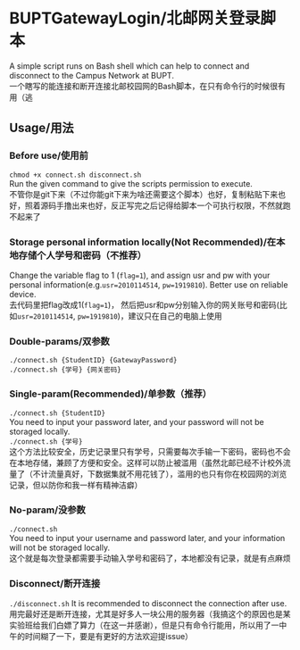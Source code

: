 # BUPTGatewayLogin/北邮网关登录脚本  
A simple script runs on Bash shell which can help to connect and disconnect to the Campus Network at BUPT.  
一个瞎写的能连接和断开连接北邮校园网的Bash脚本，在只有命令行的时候很有用（逃  
## Usage/用法  
### Before use/使用前
`chmod +x connect.sh disconnect.sh`  
Run the given command to give the scripts permission to execute.  
不管你是git下来（不过你能git下来为啥还需要这个脚本）也好，复制粘贴下来也好，照着源码手撸出来也好，反正写完之后记得给脚本一个可执行权限，不然就跑不起来了  
### Storage personal information locally(Not Recommended)/在本地存储个人学号和密码（不推荐）  
Change the variable flag to 1 (`flag=1`), and assign usr and pw with your personal information(e.g.`usr=2010114514`, `pw=1919810`). Better use on reliable device.  
去代码里把flag改成1(`flag=1`)， 然后把usr和pw分别输入你的网关账号和密码(比如`usr=2010114514`, `pw=1919810`)，建议只在自己的电脑上使用  
### Double-params/双参数  
`./connect.sh {StudentID} {GatewayPassword}`  
`./connect.sh {学号} {网关密码}`  
### Single-param(Recommended)/单参数（推荐）  
`./connect.sh {StudentID}`  
You need to input your password later, and your password will not be storaged locally.  
`./connect.sh {学号}`  
这个方法比较安全，历史记录里只有学号，只需要每次手输一下密码，密码也不会在本地存储，兼顾了方便和安全。这样可以防止被滥用（虽然北邮已经不计校外流量了（不计流量真好，下数据集就不用花钱了），滥用的也只有你在校园网的浏览记录，但以防你和我一样有精神洁癖）  
### No-param/没参数  
`./connect.sh`  
You need to input your username and password later, and your information will not be storaged locally.  
这个就是每次登录都需要手动输入学号和密码了，本地都没有记录，就是有点麻烦  
### Disconnect/断开连接
`./disconnect.sh`
It is recommended to disconnect the connection after use.  
用完最好还是断开连接，尤其是好多人一块公用的服务器（我搞这个的原因也是某实验班给我们白嫖了算力（在这一并感谢），但是只有命令行能用，所以用了一中午的时间糊了一下，要是有更好的方法欢迎提issue）
